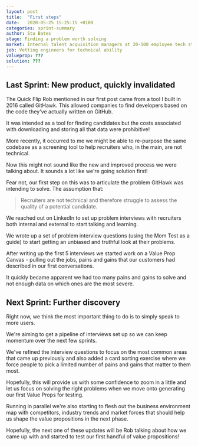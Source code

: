 ```yaml
---
layout: post
title:  "First steps"
date:   2020-05-25 15:25:15 +0100
categories: sprint-summary
author: Stu Bates
stage: Finding a problem worth solving
market: Internal talent acquisition managers at 20-100 employee tech startups
job: Vetting engineers for technical ability
valueprop: ???
solution: ???
---
```


## **Last Sprint**: New product, quickly invalidated

The Quick Flip Rob mentioned in our first post came from a tool I built in 2016 called GitHawk. This allowed companies to find developers based on the code they've actually written on GitHub.

It was intended as a tool for finding candidates but the costs associated with downloading and storing all that data were prohibitive!

More recently, it occurred to me we might be able to re-purpose the same codebase as a screening tool to help recruiters who, in the main, are not technical.

Now this might not sound like the new and improved process we were talking about. It sounds a lot like we're going solution first!

Fear not, our first step on this was to articulate the problem GitHawk was intending to solve. The assumption that:

> Recruiters are not technical and therefore struggle to assess the quality of a potential candidate.

We reached out on LinkedIn to set up problem interviews with recruiters both internal and external to start talking and learning.

We wrote up a set of problem interview questions (using the Mom Test as a guide) to start getting an unbiased and truthful look at their problems.

After writing up the first 5 interviews we started work on a Value Prop Canvas - pulling out the jobs, pains and gains that our customers had described in our first conversations.

It quickly became apparent we had too many pains and gains to solve and not enough data on which ones are the most severe.

## **Next Sprint**: Further discovery

Right now, we think the most important thing to do is to simply speak to more users.

We're aiming to get a pipeline of interviews set up so we can keep momentum over the next few sprints.

We've refined the interview questions to focus on the most common areas that came up previously and also added a card sorting exercise where we force people to pick a limited number of pains and gains that matter to them most.

Hopefully, this will provide us with some confidence to zoom in a little and let us focus on solving the right problems when we move onto generating our first Value Props for testing.

Running in parallel we're also starting to flesh out the business environment map with competitors, industry trends and market forces that should help us shape the value propositions in the next phase.

Hopefully, the next one of these updates will be Rob talking about how we came up with and started to test our first handful of value propositions!
